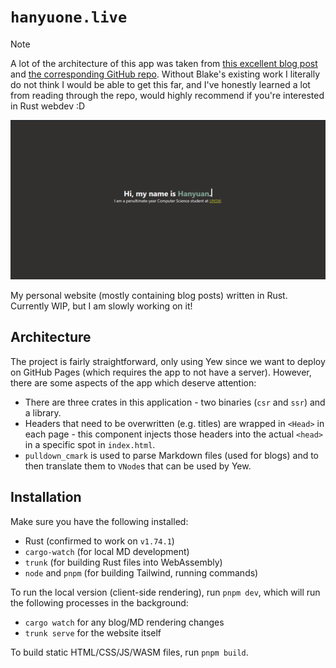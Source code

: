 # `hanyuone.live`

> [!note]
> A lot of the architecture of this app was taken from [this excellent blog post](https://blakerain.com/blog/ssg-and-hydration-with-yew)
> and [the corresponding GitHub repo](https://github.com/BlakeRain/blakerain.com).
> Without Blake's existing work I literally do not think I would be able to get
> this far, and I've honestly learned a lot from reading through the repo, would
> highly recommend if you're interested in Rust webdev :D

![A screenshot of the homepage](homepage.png)

My personal website (mostly containing blog posts) written in Rust. Currently WIP,
but I am slowly working on it!

## Architecture

The project is fairly straightforward, only using Yew since we want to deploy
on GitHub Pages (which requires the app to not have a server). However, there
are some aspects of the app which deserve attention:
- There are three crates in this application - two binaries (`csr` and `ssr`)
  and a library.
- Headers that need to be overwritten (e.g. titles) are wrapped in `<Head>` in
  each page - this component injects those headers into the actual `<head>` in
  a specific spot in `index.html`.
- `pulldown_cmark` is used to parse Markdown files (used for blogs) and to
  then translate them to `VNode`s that can be used by Yew.

## Installation

Make sure you have the following installed:
- Rust (confirmed to work on `v1.74.1`)
- `cargo-watch` (for local MD development)
- `trunk` (for building Rust files into WebAssembly)
- `node` and `pnpm` (for building Tailwind, running commands)

To run the local version (client-side rendering), run `pnpm dev`, which will run
the following processes in the background:
- `cargo watch` for any blog/MD rendering changes
- `trunk serve` for the website itself

To build static HTML/CSS/JS/WASM files, run `pnpm build`.
